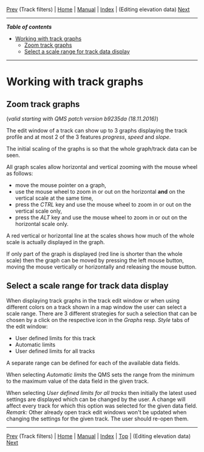 [Prev](AdvTrkFilters) (Track filters) | [Home](Home) | [Manual](DocMain) | [Index](AxAdvIndex) | (Editing elevation data) [Next](AdvTrkElevation)
- - -
 
***Table of contents***

* [Working with track graphs](#working-with-track-graphs)
    * [Zoom track graphs](#zoom-track-graphs)
    * [Select a scale range for track data display](#select-a-scale-range-for-track-data-display)

* * * * * * * * * *
 
# Working with track graphs

## Zoom track graphs

(_valid starting with QMS patch version  b9235da (18.11.2016)_)

The edit window of a track can show up to 3 graphs displaying the track profile and at most 2 of the 3 features _progress_,
_speed_ and _slope_.

The initial scaling of the graphs is so that the whole graph/track data can be seen.

All graph scales allow horizontal and vertical zooming with the mouse wheel as follows:

* move the mouse pointer on a graph,
* use the mouse wheel to zoom in or out on the horizontal __and__ on the vertical scale at the same time,
* press the _CTRL_ key and use the mouse wheel to zoom in or out on the vertical scale only,
* press the _ALT_ key and use the mouse wheel to zoom in or out on the horizontal scale only.


A red vertical or horizontal line at the scales shows how much of the whole scale is actually displayed in the graph.

If only part of the graph is displayed (red line is shorter than the whole scale) then the graph can be moved by
pressing the left mouse button, moving the mouse vertically or horizontally and releasing the mouse button.

## Select a scale range for track data display

When displaying track graphs in the track edit window or when using different colors on a track shown in a map window
the user can select a scale range. There are 3 different strategies for such a selection that can be chosen by a click on
the respective icon in the _Graphs_ resp. _Style_ tabs of the edit window:

* User defined limits for this track
* Automatic limits
* User defined limits for all tracks

A separate range can be defined for each of the available data fields.

When selecting _Automatic limits_ the QMS sets the range from the minimum to the maximum value of the data field in
the given track.

When selecting _User defined limits for all tracks_ then initially the latest used settings are displayed which can
be changed by the user. A change will affect every track for which this option was selected for the given data field.
_Remark:_ Other already open track edit windows won't be updated when changing the settings for the given track.
The user should re-open them.

- - -
[Prev](AdvTrkFilters) (Track filters) | [Home](Home) | [Manual](DocMain) | [Index](AxAdvIndex) | [Top](#) | (Editing elevation data) [Next](AdvTrkElevation)
